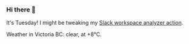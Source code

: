 ### Hi there :wave:

It's Tuesday! I might be tweaking my [Slack workspace analyzer action](https://github.com/bewuethr/slack-analyzer).

Weather in Victoria BC: clear, at +8°C.
